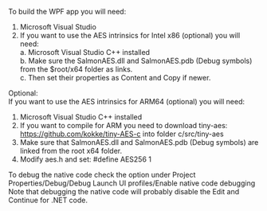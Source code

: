 To build the WPF app you will need:  
1. Microsoft Visual Studio  
2. If you want to use the AES intrinsics for Intel x86 (optional) you will need:  
	a. Microsoft Visual Studio C++ installed  
	b. Make sure the SalmonAES.dll and SalmonAES.pdb (Debug symbols) from the $root/x64 folder as links.  
	c. Then set their properties as Content and Copy if newer.  
  
Optional:  
If you want to use the AES intrinsics for ARM64 (optional) you will need:  
1. Microsoft Visual Studio C++ installed  
2. If you want to compile for ARM you need to download tiny-aes: https://github.com/kokke/tiny-AES-c into folder c/src/tiny-aes  
3. Make sure that SalmonAES.dll and SalmonAES.pdb (Debug symbols) are linked from the root x64 folder.  
4. Modify aes.h and set: #define AES256 1  

To debug the native code check the option under Project Properties/Debug/Debug Launch UI profiles/Enable native code debugging
Note that debugging the native code will probably disable the Edit and Continue for .NET code.